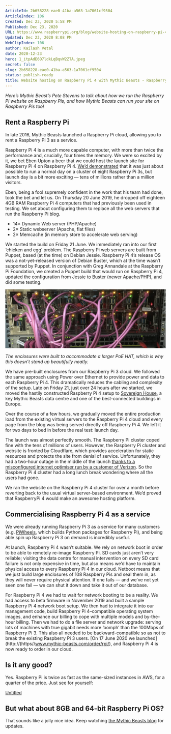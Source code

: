 ```yaml
---
ArticleId: 2b658228-eae0-41ba-a563-1a7061cf9504
ArticleIndex: 106
Created: Dec 23, 2020 5:58 PM
Published: Dec 23, 2020
URL: https://www.raspberrypi.org/blog/website-hosting-on-raspberry-pi-4-with-mythic-beasts/
Updated: Dec 23, 2020 8:08 PM
WebClipIndex: 106
author: Kailash Vetal
date: 2020-12-23
hero: 1_itpAdE6O7ldkLqBqvW2ZTA.jpeg
secret: false
slug: 2b658228-eae0-41ba-a563-1a7061cf9504
status: publish-ready
title: Website hosting on Raspberry Pi 4 with Mythic Beasts - Raspberry Pi
---
```

*Here’s Mythic Beast’s Pete Stevens to talk about how we run the Raspberry Pi website on Raspberry Pis, and how Mythic Beasts can run your site on Raspberry Pis too!*

## Rent a Raspberry Pi

In late 2016, Mythic Beasts launched a Raspberry Pi cloud, allowing you to rent a Raspberry Pi 3 as a service.

Raspberry Pi 4 is a much more capable computer, with more than twice the performance and, crucially, four times the memory. We were so excited by it, we bet Eben Upton a beer that we could host the launch site for Raspberry Pi 4 on Raspberry Pi 4. [We’d demonstrated](https://www.raspberrypi.org/blog/the-little-computer-that-could/) that it was just about possible to run a normal day on a cluster of eight Raspberry Pi 3s, but launch day is a bit more exciting — tens of millions rather than a million visitors.

Eben, being a fool supremely confident in the work that his team had done, took the bet and let us. On Thursday 20 June 2019, he dropped off eighteen 4GB RAM Raspberry Pi 4 computers that had previously been used in testing. We set about configuring them to replace all the web servers that run the Raspberry Pi blog.

- 14× Dynamic Web server (PHP/Apache)
- 2× Static webserver (Apache, flat files)
- 2× Memcache (in memory store to accelerate web serving)

We started the build on Friday 21 June. We immediately ran into our first ‘chicken and egg’ problem. The Raspberry Pi web servers are built from Puppet, based (at the time) on Debian Jessie. Raspberry Pi 4’s release OS was a not-yet-released version of Debian Buster, which at the time wasn’t supported by Puppet. In conjunction with Greg Annandale at the Raspberry Pi Foundation, we created a Puppet build that would run on Raspberry Pi 4, updated the configuration from Jessie to Buster (newer Apache/PHP), and did some testing.

![106%20551baf5cb0fc409d8581a4ca61c773e0/mythic.png](106%20551baf5cb0fc409d8581a4ca61c773e0/mythic.png)

*The enclosures were built to accommodate a larger PoE HAT, which is why this doesn’t stand up beautifully neatly.*

We have pre-built enclosures from our Raspberry Pi 3 cloud. We followed the same approach using Power over Ethernet to provide power and data to each Raspberry Pi 4. This dramatically reduces the cabling and complexity of the setup. Late on Friday 21, just over 24 hours after we started, we moved the hastily constructed Raspberry Pi 4 setup to [Sovereign House](https://www.digitalrealty.co.uk/data-centers/london/sovereign-house-227-marsh-wall-london), a key Mythic Beasts data centre and one of the best-connected buildings in Europe.

Over the course of a few hours, we gradually moved the entire production load from the existing virtual servers to the Raspberry Pi 4 cloud and every page from the blog was being served directly off Raspberry Pi 4. We left it for two days to bed in before the real test: launch day.

The launch was almost perfectly smooth. The Raspberry Pi cluster coped fine with the tens of millions of users. However, the Raspberry Pi cluster and website is fronted by Cloudflare, which provides acceleration for static resources and protects the site from denial of service. Unfortunately, they had a two-hour outage in the middle of the launch [thanks to a misconfigured internet optimiser run by a customer of Verizon](https://www.cloudflarestatus.com/incidents/46z55mdhg0t5). So the Raspberry Pi 4 cluster had a long lunch break wondering where all the users had gone.

We ran the website on the Raspberry Pi 4 cluster for over a month before reverting back to the usual virtual server-based environment. We’d proved that RaspberryPi 4 would make an awesome hosting platform.

## **Commercialising Raspberry Pi 4 as a service**

We were already running Raspberry Pi 3 as a service for many customers (e.g. [PiWheels](https://www.piwheels.org/), which builds Python packages for Raspberry Pi), and being able spin up Raspberry Pi 3 on demand is incredibly useful.

At launch, Raspberry Pi 4 wasn’t suitable. We rely on network boot in order to be able to remotely re-image Raspberry Pi. SD cards just aren’t very reliable; visiting the data centre for manual intervention on every SD card failure is not only expensive in time, but also means we’d have to maintain physical access to every Raspberry Pi 4 in our cloud. Netboot means that we just build large enclosures of 108 Raspberry Pis and seal them in, as they will never require physical attention. If one fails — and we’ve not yet seen one fail — we can shut it down and take it out of our database.

For Raspberry Pi 4 we had to wait for network booting to be a reality. We had access to beta firmware in November 2019 and built a sample Raspberry Pi 4 network boot setup. We then had to integrate it into our management code, build Raspberry Pi 4–compatible operating system images, and enhance our billing to cope with multiple models and by-the-hour billing. Then we had to do a file server and network upgrade: serving lots of machines with true gigabit needs more ‘oomph’ than the 100Mbps of Raspberry Pi 3. This also all needed to be backward-compatible so as not to break the existing Raspberry Pi 3 users. [On 17 June 2020 we launched](http://(https//www.mythic-beasts.com/order/rpi/), and Raspberry Pi 4 is now ready to order in our cloud.

## **Is it any good?**

Yes. Raspberry Pi is twice as fast as the same-sized instances in AWS, for a quarter of the price. Just see for yourself:

[Untitled](106%20551baf5cb0fc409d8581a4ca61c773e0/Untitled%20Database%201eb1c0133a0f458c9b22d6a86b0e18b2.csv)

## **But what about 8GB and 64-bit Raspberry Pi OS?**

That sounds like a jolly nice idea. Keep watching [the Mythic Beasts blog](https://www.mythic-beasts.com/blog) for updates.
